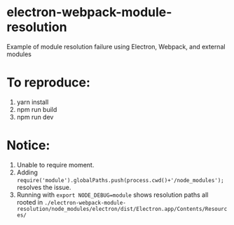 # electron-webpack-module-resolution
Example of module resolution failure using Electron, Webpack, and external modules

# To reproduce:
1. yarn install
2. npm run build
3. npm run dev

# Notice:
1. Unable to require moment.
2. Adding `require('module').globalPaths.push(process.cwd()+'/node_modules');` resolves the issue.
3. Running with `export NODE_DEBUG=module` shows resolution paths all rooted in `./electron-webpack-module-resolution/node_modules/electron/dist/Electron.app/Contents/Resources/`
